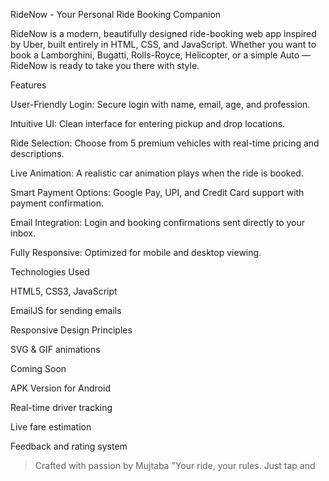 

RideNow - Your Personal Ride Booking Companion

RideNow is a modern, beautifully designed ride-booking web app inspired by Uber, built entirely in HTML, CSS, and JavaScript. Whether you want to book a Lamborghini, Bugatti, Rolls-Royce, Helicopter, or a simple Auto — RideNow is ready to take you there with style.

Features

User-Friendly Login: Secure login with name, email, age, and profession.

Intuitive UI: Clean interface for entering pickup and drop locations.

Ride Selection: Choose from 5 premium vehicles with real-time pricing and descriptions.

Live Animation: A realistic car animation plays when the ride is booked.

Smart Payment Options: Google Pay, UPI, and Credit Card support with payment confirmation.

Email Integration: Login and booking confirmations sent directly to your inbox.

Fully Responsive: Optimized for mobile and desktop viewing.


Technologies Used

HTML5, CSS3, JavaScript

EmailJS for sending emails

Responsive Design Principles

SVG & GIF animations


Coming Soon

APK Version for Android

Real-time driver tracking

Live fare estimation

Feedback and rating system


> Crafted with passion by Mujtaba
"Your ride, your rules. Just tap and 

